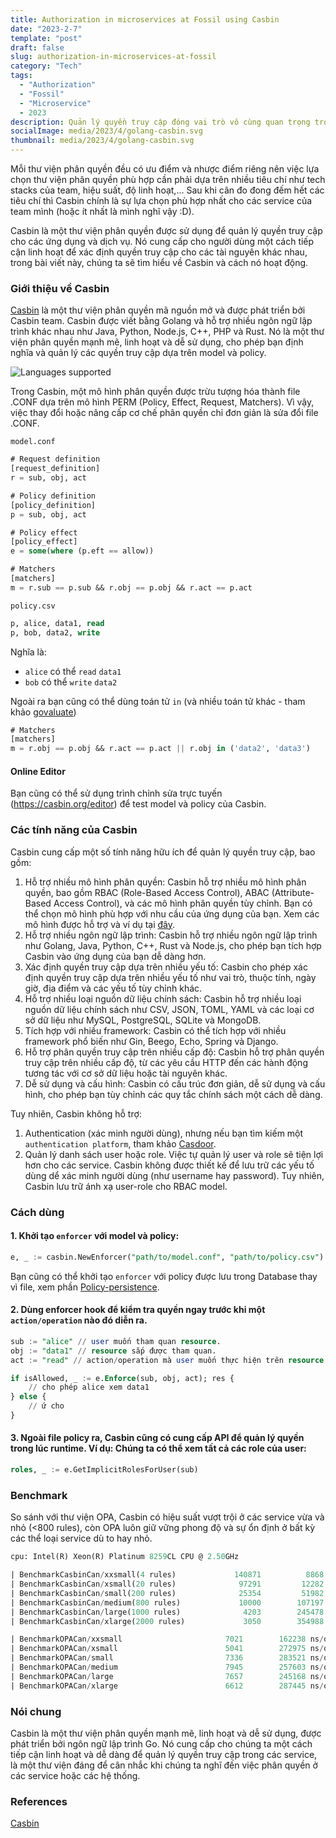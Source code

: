 ```yaml
---
title: Authorization in microservices at Fossil using Casbin
date: "2023-2-7"
template: "post"
draft: false
slug: authorization-in-microservices-at-fossil
category: "Tech"
tags:
  - "Authorization"
  - "Fossil"
  - "Microservice"
  - 2023
description: Quản lý quyền truy cập đóng vai trò vô cùng quan trọng trong việc bảo mật hệ thống và dữ liệu của người dùng. Tuy nhiên, việc thực hiện phân quyền trong các ứng dụng phức tạp lại không phải là điều đơn giản. Để giải quyết vấn đề này, nhiều thư viện phân quyền đã được phát triển như OPA, Keycloak, Shiro,...  và Casbin chính là một ứng cử viên nổi bậc trong số đó.
socialImage: media/2023/4/golang-casbin.svg
thumbnail: media/2023/4/golang-casbin.svg
---
```


Mỗi thư viện phân quyền đều có ưu điểm và nhược điểm riêng nên việc lựa chọn thư viện phân quyền phù hợp cần phải dựa trên nhiều tiêu chí như tech stacks của team, hiệu suất, độ linh hoạt,… Sau khi cân đo đong đếm hết các tiêu chí thì Casbin chính là sự lựa chọn phù hợp nhất cho các service của team mình (hoặc ít nhất là mình nghĩ vậy :D).

Casbin là một thư viện phân quyền được sử dụng để quản lý quyền truy cập cho các ứng dụng và dịch vụ. Nó cung cấp cho người dùng một cách tiếp cận linh hoạt để xác định quyền truy cập cho các tài nguyên khác nhau, trong bài viết này, chúng ta sẽ tìm hiểu về Casbin và cách nó hoạt động.

### Giới thiệu về Casbin
[Casbin](https://casbin.org/) là một thư viện phân quyền mã nguồn mở và được phát triển bởi Casbin team. Casbin được viết bằng Golang và hỗ trợ nhiều ngôn ngữ lập trình khác nhau như Java, Python, Node.js, C++, PHP và Rust. Nó là một thư viện phân quyền mạnh mẽ, linh hoạt và dễ sử dụng, cho phép bạn định nghĩa và quản lý các quyền truy cập dựa trên model và policy.

![Languages supported](/media/2023/4/casbin-languages.png)

Trong Casbin, một mô hình phân quyền được trừu tượng hóa thành file .CONF dựa trên mô hình PERM (Policy, Effect, Request, Matchers). Vì vậy, việc thay đổi hoặc nâng cấp cơ chế phân quyền chỉ đơn giản là sửa đổi file .CONF.

`model.conf`
```sql
# Request definition
[request_definition]
r = sub, obj, act

# Policy definition
[policy_definition]
p = sub, obj, act

# Policy effect
[policy_effect]
e = some(where (p.eft == allow))

# Matchers
[matchers]
m = r.sub == p.sub && r.obj == p.obj && r.act == p.act
```

`policy.csv`
```sql
p, alice, data1, read
p, bob, data2, write
```

Nghĩa là:

- `alice` có thể `read` `data1`
- `bob` có thể  `write` `data2`

Ngoài ra bạn cũng có thể dùng toán tử `in` (và nhiều toán tử khác - tham khảo [govaluate](https://github.com/Knetic/govaluate#what-operators-and-types-does-this-support))


```sql
# Matchers
[matchers]
m = r.obj == p.obj && r.act == p.act || r.obj in ('data2', 'data3')
```
#### Online Editor
Bạn cũng có thể sử dụng trình chỉnh sửa trực tuyến (https://casbin.org/editor) để test model và policy của Casbin.

### Các tính năng của Casbin
Casbin cung cấp một số tính năng hữu ích để quản lý quyền truy cập, bao gồm:

1. Hỗ trợ nhiều mô hình phân quyền:
Casbin hỗ trợ nhiều mô hình phân quyền, bao gồm RBAC (Role-Based Access Control), ABAC (Attribute-Based Access Control), và các mô hình phân quyền tùy chỉnh. Bạn có thể chọn mô hình phù hợp với nhu cầu của ứng dụng của bạn. Xem các mô hình được hỗ trợ và ví dụ tại [đây](https://github.com/casbin/casbin/tree/master/examples).
2. Hỗ trợ nhiều ngôn ngữ lập trình:
Casbin hỗ trợ nhiều ngôn ngữ lập trình như Golang, Java, Python, C++, Rust và Node.js, cho phép bạn tích hợp Casbin vào ứng dụng của bạn dễ dàng hơn.
3. Xác định quyền truy cập dựa trên nhiều yếu tố:
Casbin cho phép xác định quyền truy cập dựa trên nhiều yếu tố như vai trò, thuộc tính, ngày giờ, địa điểm và các yếu tố tùy chỉnh khác.
4. Hỗ trợ nhiều loại nguồn dữ liệu chính sách:
Casbin hỗ trợ nhiều loại nguồn dữ liệu chính sách như CSV, JSON, TOML, YAML và các loại cơ sở dữ liệu như MySQL, PostgreSQL, SQLite và MongoDB.
5. Tích hợp với nhiều framework:
Casbin có thể tích hợp với nhiều framework phổ biến như Gin, Beego, Echo, Spring và Django.
6. Hỗ trợ phân quyền truy cập trên nhiều cấp độ:
Casbin hỗ trợ phân quyền truy cập trên nhiều cấp độ, từ các yêu cầu HTTP đến các hành động tương tác với cơ sở dữ liệu hoặc tài nguyên khác.
7. Dễ sử dụng và cấu hình:
Casbin có cấu trúc đơn giản, dễ sử dụng và cấu hình, cho phép bạn tùy chỉnh các quy tắc chính sách một cách dễ dàng.

Tuy nhiên, Casbin không hỗ trợ:
1. Authentication (xác minh người dùng), nhưng nếu bạn tìm kiếm một `authentication platform`, tham khảo [Casdoor](https://casdoor.org/).
2. Quản lý danh sách user hoặc role. Việc tự quản lý user và role sẽ tiện lợi hơn cho các service. Casbin không được thiết kế để lưu trữ các yếu tố dùng dể xác minh người dùng (như username hay password). Tuy nhiên, Casbin lưu trữ ánh xạ user-role cho RBAC model.

### Cách dùng

#### 1. Khởi tạo `enforcer` với model và policy:

```sql
e, _ := casbin.NewEnforcer("path/to/model.conf", "path/to/policy.csv")
```

Bạn cũng có thể khởi tạo `enforcer` với policy được lưu trong Database thay vì file, xem phần [Policy-persistence](https://github.com/casbin/casbin#policy-persistence).

#### 2. Dùng enforcer hook để kiểm tra quyền ngay trước khi một `action/operation` nào đó diễn ra.

```sql
sub := "alice" // user muốn tham quan resource.
obj := "data1" // resource sắp được tham quan.
act := "read" // action/operation mà user muốn thực hiện trên resource.

if isAllowed, _ := e.Enforce(sub, obj, act); res {
    // cho phép alice xem data1
} else {
    // ứ cho
}
```

#### 3. Ngoài file policy ra, Casbin cũng có cung cấp API để quản lý quyền trong lúc runtime. Ví dụ: Chúng ta có thể xem tất cả các role của user:

```sql
roles, _ := e.GetImplicitRolesForUser(sub)
```

### Benchmark

So sánh với thư viện OPA, Casbin có hiệu suất vượt trội ở các service vừa và nhỏ (<800 rules), còn OPA luôn giữ vững phong độ và sự ổn định ở bất kỳ các thể loại service dù to hay nhỏ.

```sql
cpu: Intel(R) Xeon(R) Platinum 8259CL CPU @ 2.50GHz
```

```sql
| BenchmarkCasbinCan/xxsmall(4 rules)         	  140871	      8868 ns/op	    1790 B/op	      26 allocs/op
| BenchmarkCasbinCan/xsmall(20 rules)          	   97291	     12282 ns/op	    2370 B/op	      42 allocs/op
| BenchmarkCasbinCan/small(200 rules)              25354	     51982 ns/op	    9149 B/op	     222 allocs/op
| BenchmarkCasbinCan/medium(800 rules)             10000	    107197 ns/op	   16631 B/op	     422 allocs/op
| BenchmarkCasbinCan/large(1000 rules)              4203	    245478 ns/op	   38426 B/op	    1029 allocs/op
| BenchmarkCasbinCan/xlarge(2000 rules)             3050	    354988 ns/op	   73992 B/op	    1997 allocs/op
```

```sql
| BenchmarkOPACan/xxsmall         	            7021	    162238 ns/op	   35553 B/op	     695 allocs/op
| BenchmarkOPACan/xsmall          	            5041	    272975 ns/op	   34693 B/op	     686 allocs/op
| BenchmarkOPACan/small           	            7336	    283521 ns/op	   34510 B/op	     684 allocs/op
| BenchmarkOPACan/medium          	            7945	    257603 ns/op	   34496 B/op	     684 allocs/op
| BenchmarkOPACan/large           	            7657	    245168 ns/op	   34490 B/op	     685 allocs/op
| BenchmarkOPACan/xlarge          	            6612	    287445 ns/op	   34489 B/op	     685 allocs/op
```

### Nói chung
Casbin là một thư viện phân quyền mạnh mẽ, linh hoạt và dễ sử dụng, được phát triển bởi ngôn ngữ lập trình Go. Nó cung cấp cho chúng ta một cách tiếp cận linh hoạt và dễ dàng để quản lý quyền truy cập trong các service, là một thư viện đáng để cân nhắc khi chúng ta nghĩ đến việc phân quyền ở các service hoặc các hệ thống.

### References

[Casbin](https://casbin.org/)
